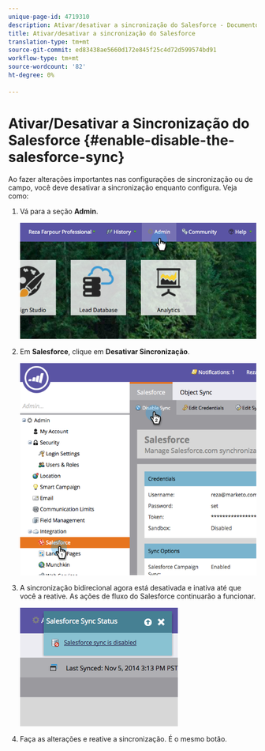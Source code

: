 ```yaml
---
unique-page-id: 4719310
description: Ativar/desativar a sincronização do Salesforce - Documentos do Marketing - Documentação do produto
title: Ativar/desativar a sincronização do Salesforce
translation-type: tm+mt
source-git-commit: ed83438ae5660d172e845f25c4d72d599574bd91
workflow-type: tm+mt
source-wordcount: '82'
ht-degree: 0%

---
```



# Ativar/Desativar a Sincronização do Salesforce {#enable-disable-the-salesforce-sync}

Ao fazer alterações importantes nas configurações de sincronização ou de campo, você deve desativar a sincronização enquanto configura. Veja como:

1. Vá para a seção **Admin**.

   ![](assets/image2014-12-10-13-3a24-3a35.png)

1. Em **Salesforce**, clique em **Desativar Sincronização**.

   ![](assets/image2014-12-10-13-3a24-3a47.png)

1. A sincronização bidirecional agora está desativada e inativa até que você a reative. As ações de fluxo do Salesforce continuarão a funcionar.

   ![](assets/image2014-12-10-13-3a24-3a58.png)

1. Faça as alterações e reative a sincronização. É o mesmo botão.
